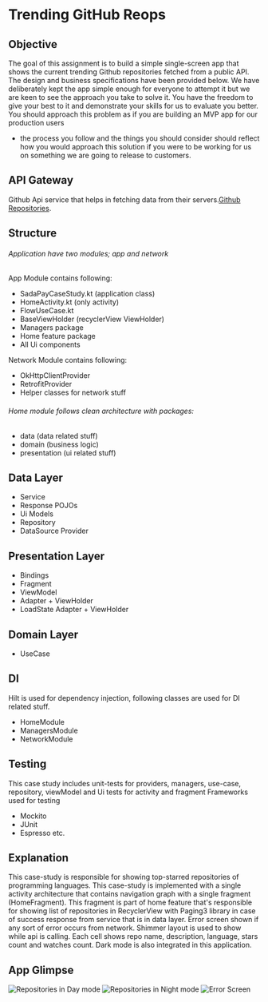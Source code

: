 # Trending GitHub Reops

## Objective
The goal of this assignment is to build a simple single-screen app that shows the current
trending Github repositories fetched from a public API. The design and business
specifications have been provided below.
We have deliberately kept the app simple enough for everyone to attempt it but we are keen to see the approach you take to solve it. You have the freedom to give your best to it and demonstrate your skills for us to evaluate you better.
You should approach this problem as if you are building an MVP app for our production users
- the process you follow and the things you should consider should reflect how you would
  approach this solution if you were to be working for us on something we are going to release
  to customers.

## API Gateway
Github Api service that helps in fetching data from their servers.[Github Repositories](
https://api.github.com/search/repositories?q=language=+sort:stars).

## Structure
###### Application have two modules; app and network
App Module contains following:
- SadaPayCaseStudy.kt (application class)
- HomeActivity.kt (only activity)
- FlowUseCase.kt
- BaseViewHolder (recyclerView ViewHolder)
- Managers package
- Home feature package
- All Ui components

Network Module contains following:
- OkHttpClientProvider
- RetrofitProvider
- Helper classes for network stuff

###### Home module follows clean architecture with packages:
- data (data related stuff)
- domain (business logic)
- presentation (ui related stuff)

## Data Layer
- Service
- Response POJOs
- Ui Models
- Repository
- DataSource Provider

## Presentation Layer
- Bindings
- Fragment
- ViewModel
- Adapter + ViewHolder
- LoadState Adapter + ViewHolder

## Domain Layer
- UseCase

## DI
Hilt is used for dependency injection, following classes are used for DI related stuff.
- HomeModule
- ManagersModule
- NetworkModule

## Testing
This case study includes unit-tests for providers, managers, use-case, repository, viewModel and Ui tests for activity and fragment
Frameworks used for testing
- Mockito
- JUnit
- Espresso etc.

## Explanation
This case-study is responsible for showing top-starred repositories of programming languages. 
This case-study is implemented with a single activity architecture that contains navigation graph with a
single fragment (HomeFragment). This fragment is part of home feature that's responsible for showing
list of repositories in RecyclerView with Paging3 library in case of success response from service that
is in data layer. Error screen shown if any sort of error occurs from network. Shimmer layout is used
to show while api is calling. Each cell shows repo name, description, language, stars count and
watches count. Dark mode is also integrated in this application.

## App Glimpse
![Repositories in Day mode](https://github.com/ba6ba/Trending-GitHub-Repos/blob/main/docs/assets/day_mode_listing.png)
![Repositories in Night mode](https://github.com/ba6ba/Trending-GitHub-Repos/blob/main/docs/assets/night_mode_listing.png)
![Error Screen](https://github.com/ba6ba/Trending-GitHub-Repos/blob/main/docs/assets/error_screen.png)
